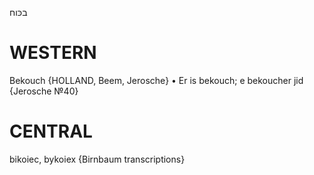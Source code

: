 בכּוח

WESTERN
========

Bekouch {HOLLAND, Beem, Jerosche}
	•	Er is bekouch; e bekoucher jid {Jerosche №40}

CENTRAL
========

bikoiec, bykoiex {Birnbaum transcriptions}
